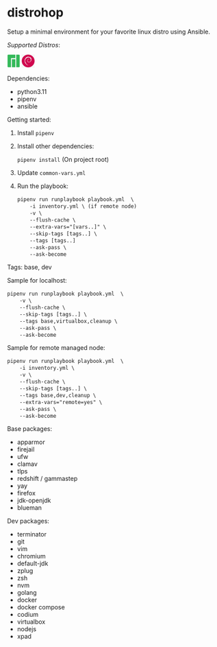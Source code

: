 # distrohop

Setup a minimal environment for your favorite linux distro using Ansible.

_Supported Distros_:

<p float="left">
    <img src="images/manjaro-icon.png" width="30" height="30"/>
    <img src="images/debian-icon.png" width="30" height="30"/>
</p>

Dependencies:

- python3.11
- pipenv
- ansible

Getting started:

1. Install `pipenv`

2. Install other dependencies:

   `pipenv install` (On project root)

3. Update `common-vars.yml`

4. Run the playbook:

   ```
   pipenv run runplaybook playbook.yml  \
       -i inventory.yml \ (if remote node)
       -v \
       --flush-cache \
       --extra-vars="[vars..]" \
       --skip-tags [tags..] \
       --tags [tags..]
       --ask-pass \
       --ask-become
   ```

Tags: base, dev

Sample for localhost:

```
pipenv run runplaybook playbook.yml  \
    -v \
    --flush-cache \
    --skip-tags [tags..] \
    --tags base,virtualbox,cleanup \
    --ask-pass \
    --ask-become
```

Sample for remote managed node:

```
pipenv run runplaybook playbook.yml  \
    -i inventory.yml \
    -v \
    --flush-cache \
    --skip-tags [tags..] \
    --tags base,dev,cleanup \
    --extra-vars="remote=yes" \
    --ask-pass \
    --ask-become
```

Base packages:

- apparmor
- firejail
- ufw
- clamav
- tlps
- redshift / gammastep
- yay
- firefox
- jdk-openjdk
- blueman

Dev packages:

- terminator
- git
- vim
- chromium
- default-jdk
- zplug
- zsh
- nvm
- golang
- docker
- docker compose
- codium
- virtualbox
- nodejs
- xpad
